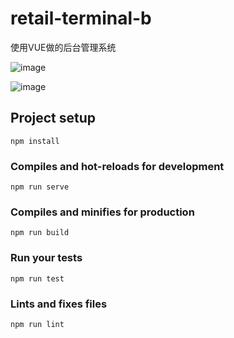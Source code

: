 # retail-terminal-b
使用VUE做的后台管理系统

![image](https://github.com/xiannvjiadexiaogouzi/retail-terminal-b/blob/master/src/assets/gif/Jietu20190225211142.gif)


![image](https://github.com/xiannvjiadexiaogouzi/retail-terminal-b/blob/master/src/assets/gif/Jietu20190225212712.gif)

## Project setup
```
npm install
```

### Compiles and hot-reloads for development
```
npm run serve
```

### Compiles and minifies for production
```
npm run build
```

### Run your tests
```
npm run test
```

### Lints and fixes files
```
npm run lint
```
